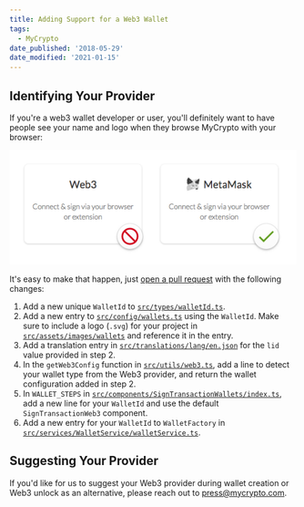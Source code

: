 ```yaml
---
title: Adding Support for a Web3 Wallet
tags:
  - MyCrypto
date_published: '2018-05-29'
date_modified: '2021-01-15'
---
```


## Identifying Your Provider

If you're a web3 wallet developer or user, you'll definitely want to have people see your name and logo when they browse MyCrypto with your browser:

![Web3 on MyCrypto](../assets/developers/adding-support-for-web3-wallet/web3-mycrypto.png)

It's easy to make that happen, just [open a pull request](https://github.com/MyCryptoHQ/MyCrypto) with the following changes:

1. Add a new unique `WalletId` to [`src/types/walletId.ts`](https://github.com/MyCryptoHQ/MyCrypto/blob/master/src/types/walletId.ts).
2. Add a new entry to [`src/config/wallets.ts`](https://github.com/MyCryptoHQ/MyCrypto/blob/master/src/config/wallets.ts) using the `WalletId`. Make sure to include a logo (`.svg`) for your project in [`src/assets/images/wallets`](https://github.com/MyCryptoHQ/MyCrypto/tree/master/src/assets/images/wallets) and reference it in the entry.
3. Add a translation entry in [`src/translations/lang/en.json`](https://github.com/MyCryptoHQ/MyCrypto/blob/master/src/translations/lang/en.json) for the `lid` value provided in step 2.
4. In the `getWeb3Config` function in [`src/utils/web3.ts`](https://github.com/MyCryptoHQ/MyCrypto/blob/master/src/utils/web3.ts), add a line to detect your wallet type from the Web3 provider, and return the wallet configuration added in step 2.
5. In `WALLET_STEPS` in [`src/components/SignTransactionWallets/index.ts`](https://github.com/MyCryptoHQ/MyCrypto/blob/master/src/components/SignTransactionWallets/index.ts), add a new line for your `WalletId` and use the default `SignTransactionWeb3` component.
6. Add a new entry for your `WalletId` to `WalletFactory` in [`src/services/WalletService/walletService.ts`](https://github.com/MyCryptoHQ/MyCrypto/blob/master/src/services/WalletService/walletService.ts).

## Suggesting Your Provider

If you'd like for us to suggest your Web3 provider during wallet creation or Web3 unlock as an alternative, please reach out to press@mycrypto.com.
